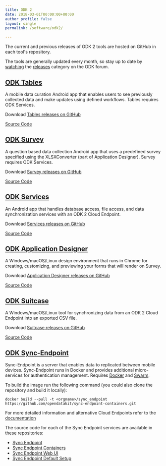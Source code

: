 ```yaml
---
title: ODK 2
date: 2018-03-01T00:00:00+00:00
author_profile: false
layout: single
permalink: /software/odk2/

---
```


The current and previous releases of ODK 2 tools are hosted on GitHub in each tool's repository. 

The tools are generally updated every month, so stay up to date by [watching](https://forum.opendatakit.org/t/9066) the [releases](https://forum.opendatakit.org/c/releases) category on the ODK forum.

## [ODK Tables](#odk-tables)
A mobile data curation Android app that enables users to see previously collected data and make updates using defined workflows. Tables requires ODK Services.

Download [Tables releases on GitHub](https://github.com/opendatakit/tables/releases)

[Source Code](https://github.com/opendatakit/tables)

## [ODK Survey](#odk-survey)
A question based data collection Android app that uses a predefined survey specified using the XLSXConverter (part of Application Designer). Survey requires ODK Services.

Download [Survey releases on GitHub](https://github.com/opendatakit/survey/releases)

[Source Code](https://github.com/opendatakit/survey)

## [ODK Services](#odk-services)
An Android app that handles database access, file access, and data synchronization services with an ODK 2 Cloud Endpoint. 

Download [Services releases on GitHub](https://github.com/opendatakit/services/releases)

[Source Code](https://github.com/opendatakit/services)

## [ODK Application Designer](#odk-application-designer)
A Windows/macOS/Linux design environment that runs in Chrome for creating, customizing, and previewing your forms that will render on Survey. 

Download [Application Designer releases on GitHub](https://github.com/opendatakit/app-designer/releases)

[Source Code](https://github.com/opendatakit/app-designer)

## [ODK Suitcase](#odk-suitcase)
A Windows/macOS/Linux tool for synchronizing data from an ODK 2 Cloud Endpoint into an exported CSV file.

Download [Suitcase releases on GitHub](https://github.com/opendatakit/suitcase/releases)

[Source Code](https://github.com/opendatakit/suitcase)

## [ODK Sync-Endpoint](#odk-sync-endpoint)
Sync-Endpoint is a server that enables data to replicated between mobile devices. Sync-Endpoint runs in Docker and provides additional micro-services for authentication management. Requires [Docker](https://docs.docker.com/install/) and [Swarm](https://docs.docker.com/engine/swarm/swarm-tutorial/create-swarm/).

To build the image run the following command (you could also clone the repository and build it locally): 
```
docker build --pull -t <orgname>/sync_endpoint https://github.com/opendatakit/sync-endpoint-containers.git
```

For more detailed information and alternative Cloud Endpoints refer to the [documentation](https://docs.opendatakit.org/odk2/cloud-endpoints-intro/) 

The source code for each of the Sync Endpoint services are available in these repositories:

- [Sync Endpoint](https://github.com/opendatakit/sync-endpoint)
- [Sync Endpoint Containers](https://github.com/opendatakit/sync-endpoint-containers)
- [Sync Endpoint Web UI](https://github.com/opendatakit/sync-endpoint-web-ui)
- [Sync Endpoint Default Setup](https://github.com/opendatakit/sync-endpoint-default-setup)
